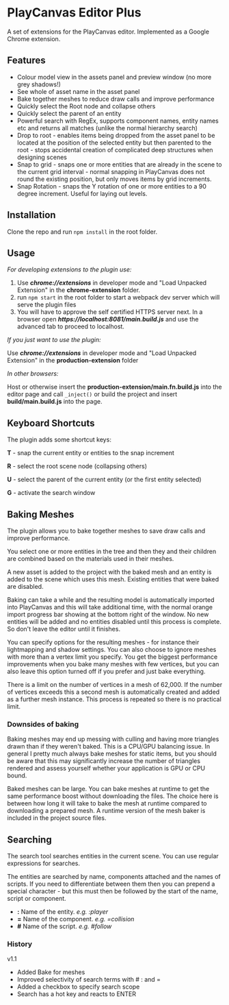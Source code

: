 # PlayCanvas Editor Plus

A set of extensions for the PlayCanvas editor.  Implemented as a Google Chrome extension.

## Features

* Colour model view in the assets panel and preview window (no more grey shadows!)
* See whole of asset name in the asset panel
* Bake together meshes to reduce draw calls and improve performance
* Quickly select the Root node and collapse others
* Quickly select the parent of an entity
* Powerful search with RegEx, supports component names, entity names etc and returns all matches (unlike the normal hierarchy search)
* Drop to root - enables items being dropped from the asset panel to be located at the position of the selected entity but then parented to the root - stops accidental creation of complicated deep structures when designing scenes
* Snap to grid - snaps one or more entities that are already in the scene to
 the current grid interval - normal snapping in PlayCanvas does not round
 the existing position, but only moves items by grid increments.
* Snap Rotation - snaps the Y rotation of one or more entities to a 90 degree increment. Useful for laying out levels.  


## Installation

Clone the repo and run `npm install` in the root folder.

## Usage

*For developing extensions to the plugin use:*

1. Use ***chrome://extensions*** in developer mode and "Load Unpacked Extension" in the **chrome-extension** folder. 
2. run `npm start` in the root folder to start a webpack dev server which will serve the plugin files
3. You will have to approve the self certified HTTPS server next. In a browser open ***https://localhost:8081/main.build.js*** and use the advanced
tab to proceed to localhost.

*If you just want to use the plugin:*

Use ***chrome://extensions*** in developer mode and "Load Unpacked Extension" in the **production-extension** folder

*In other browsers:*

Host or otherwise insert the **production-extension/main.fn.build.js** into the editor 
page and call `_inject()` or build the project and insert **build/main.build.js** into the page.

## Keyboard Shortcuts

The plugin adds some shortcut keys:

**T** - snap the current entity or entities to the snap increment

**R** - select the root scene node (collapsing others)

**U** - select the parent of the current entity (or the first entity selected)

**G** - activate the search window

## Baking Meshes

The plugin allows you to bake together meshes to save draw calls and improve performance.

You select one or more entities in the tree and then they and their children are combined based
on the materials used in their meshes.

A new asset is added to the project with the baked mesh and an entity is added to the
scene which uses this mesh.  Existing entities that were baked are disabled.

Baking can take a while and the resulting model is automatically imported into
PlayCanvas and this will take additional time, with the normal orange import progress
bar showing at the bottom right of the window.  No new entities will be added and no
entities disabled until this process is complete.  So don't leave the editor until
it finishes.

You can specify options for the resulting meshes - for instance their lightmapping
and shadow settings.  You can also choose to ignore meshes with more than a 
vertex limit you specify. You get the biggest performance improvements when you
bake many meshes with few vertices, but you can also leave this option turned off if
you prefer and just bake everything.

There is a limit on the number of vertices in a mesh of 62,000.  If the number of
vertices exceeds this a second mesh is automatically created and added as a 
further mesh instance.  This process is repeated so there is no practical limit.

### Downsides of baking

Baking meshes may end up messing with culling and having more triangles drawn than if
they weren't baked.  This is a CPU/GPU balancing issue.  In general I pretty much
always bake meshes for static items, but you should be aware that this may 
significantly increase the number of triangles rendered and assess yourself whether
your application is GPU or CPU bound.

Baked meshes can be large.  You can bake meshes at runtime to get the same performance boost
without downloading the files.  The choice here is between how long it will take to 
bake the mesh at runtime compared to downloading a prepared mesh.  A runtime version
of the mesh baker is included in the project source files.

## Searching

The search tool searches entities in the current scene.  You can use regular expressions for searches.

The entities are searched by name, components attached and the names of scripts.  If
you need to differentiate between them then you can prepend a special character - but
this must then be followed by the start of the name, script or component.

* **:** Name of the entity. *e.g. :player*
* **=** Name of the component. *e.g. =collision*
* **#** Name of the script. *e.g. #follow*

### History

v1.1

* Added Bake for meshes
* Improved selectivity of search terms with # : and =
* Added a checkbox to specify search scope
* Search has a hot key and reacts to ENTER 
 
